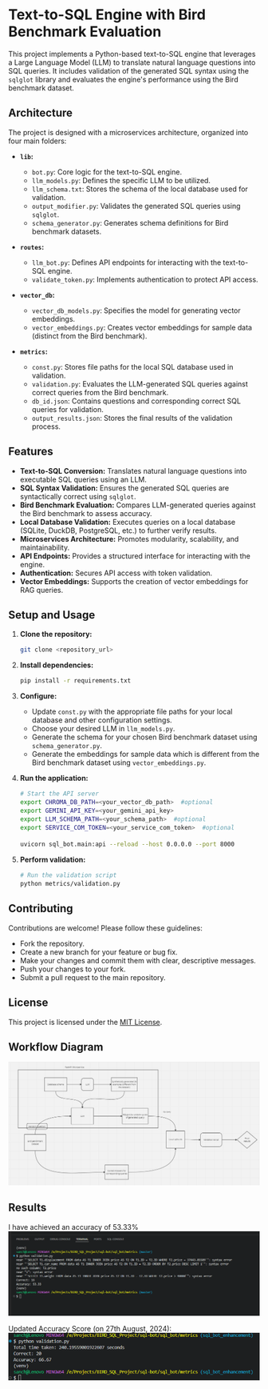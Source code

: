 
# Text-to-SQL Engine with Bird Benchmark Evaluation

This project implements a Python-based text-to-SQL engine that leverages a Large Language Model (LLM) to translate natural language questions into SQL queries. It includes validation of the generated SQL syntax using the `sqlglot` library and evaluates the engine's performance using the Bird benchmark dataset.

## Architecture

The project is designed with a microservices architecture, organized into four main folders:

* **`lib`:**
    * `bot.py`: Core logic for the text-to-SQL engine.
    * `llm_models.py`: Defines the specific LLM to be utilized.
    * `llm_schema.txt`: Stores the schema of the local database used for validation.
    * `output_modifier.py`: Validates the generated SQL queries using `sqlglot`.
    * `schema_generator.py`: Generates schema definitions for Bird benchmark datasets.

* **`routes`:**
    * `llm_bot.py`: Defines API endpoints for interacting with the text-to-SQL engine.
    * `validate_token.py`: Implements authentication to protect API access.

* **`vector_db`:**
    * `vector_db_models.py`: Specifies the model for generating vector embeddings.
    * `vector_embeddings.py`: Creates vector embeddings for sample data (distinct from the Bird benchmark).

* **`metrics`:**
    * `const.py`: Stores file paths for the local SQL database used in validation.
    * `validation.py`: Evaluates the LLM-generated SQL queries against correct queries from the Bird benchmark.
    * `db_id.json`: Contains questions and corresponding correct SQL queries for validation.
    * `output_results.json`: Stores the final results of the validation process.

## Features

* **Text-to-SQL Conversion:** Translates natural language questions into executable SQL queries using an LLM.
* **SQL Syntax Validation:** Ensures the generated SQL queries are syntactically correct using `sqlglot`.
* **Bird Benchmark Evaluation:**  Compares LLM-generated queries against the Bird benchmark to assess accuracy.
* **Local Database Validation:** Executes queries on a local database (SQLite, DuckDB, PostgreSQL, etc.) to further verify results.
* **Microservices Architecture:** Promotes modularity, scalability, and maintainability.
* **API Endpoints:** Provides a structured interface for interacting with the engine.
* **Authentication:** Secures API access with token validation.
* **Vector Embeddings:** Supports the creation of vector embeddings for RAG queries.

## Setup and Usage

1. **Clone the repository:** 
   ```bash
   git clone <repository_url>
   ```

2. **Install dependencies:**
   ```bash
   pip install -r requirements.txt
   ```

3. **Configure:**
   * Update `const.py` with the appropriate file paths for your local database and other configuration settings.
   * Choose your desired LLM in `llm_models.py`.
   * Generate the schema for your chosen Bird benchmark dataset using `schema_generator.py`.
   * Generate the embeddings for sample data which is different from the Bird benchmark dataset using `vector_embeddings.py`.

4. **Run the application:**
   ```bash
   # Start the API server 
   export CHROMA_DB_PATH=<your_vector_db_path>  #optional
   export GEMINI_API_KEY=<your_gemini_api_key>  
   export LLM_SCHEMA_PATH=<your_schema_path>  #optional
   export SERVICE_COM_TOKEN=<your_service_com_token>  #optional

   uvicorn sql_bot.main:api --reload --host 0.0.0.0 --port 8000
   ```

5. **Perform validation:**
   ```bash
   # Run the validation script
   python metrics/validation.py
   ```

## Contributing

Contributions are welcome! Please follow these guidelines:

* Fork the repository.
* Create a new branch for your feature or bug fix.
* Make your changes and commit them with clear, descriptive messages.
* Push your changes to your fork.
* Submit a pull request to the main repository.

## License

This project is licensed under the [MIT License](LICENSE).

## Workflow Diagram
![alt text](image.png)

## Results

I have achieved an accuracy of 53.33% 
![alt text](image-1.png)


Updated Accuracy Score (on 27th August, 2024):
![alt text](image-2.png)